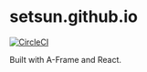# setsun.github.io

[![CircleCI](https://circleci.com/gh/Setsun/setsun.github.io/tree/develop.svg?style=svg)](https://circleci.com/gh/Setsun/setsun.github.io/tree/develop)

Built with A-Frame and React.
